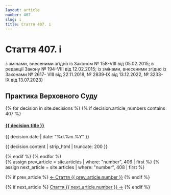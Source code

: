 ```yaml
---
layout: article
number: 407
slug: i
title: Стаття 407. і
---
```


# Стаття 407. і

з змінами, внесеними згідно із Законом № 158-VIII від 05.02.2015; в редакції Закону № 194-VIII від 12.02.2015; із змінами, внесеними згідно із Законами № 2617- VIII від 22.11.2018, № 2839-IX від 13.12.2022, № 3233-IX від 13.07.2023}

## Практика Верховного Суду

<div class="decisions-container">
{% for decision in site.decisions %}
  {% if decision.article_numbers contains 407 %}
    <div class="decision-item">
      <h4><a href="{{ decision.url }}">{{ decision.title }}</a></h4>
      <p class="decision-date">{{ decision.date | date: "%d.%m.%Y" }}</p>
      <p class="decision-excerpt">{{ decision.content | strip_html | truncate: 200 }}</p>
    </div>
  {% endif %}
{% endfor %}
</div>

<div class="article-navigation">
  {% assign prev_article = site.articles | where: "number", 406 | first %}
  {% assign next_article = site.articles | where: "number", 408 | first %}
  
  {% if prev_article %}
    <a href="{{ prev_article.url }}" class="prev-article">← Стаття {{ prev_article.number }}</a>
  {% endif %}
  
  {% if next_article %}
    <a href="{{ next_article.url }}" class="next-article">Стаття {{ next_article.number }} →</a>
  {% endif %}
</div>
